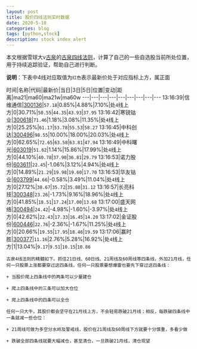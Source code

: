 ```yaml
---
layout: post
title: 股价四线法则实时数据
date: 2020-5-10
categories: blog
tags: [python,stock]
description: stock index alert
---
```



本文根据雪球大v[古泉](https://xueqiu.com/u/7148646888)的[古泉四线法则](https://xueqiu.com/7148646888/130498192)，计算了自己的一些自选股当前所处位置，用于持续追踪验证，帮助自己进行判断。

**说明**：下表中4线对应取值为`红色`表示最新价处于对应指标上方，属正面

时间|名称|代码|最新价|当日|3日|5日|位置|变动|距离|ma21|ma60|ma21w|ma60w
---|---|---|---|---|---|---|---|---
13:16:39|信维通信|[300136](https://xueqiu.com/S/SZ300136)|`57.18`|0.85%|4.88%|7.10%|处`4`线上方|0|30.71%|`50.55`|`44.35`|`43.93`|`37.95`
13:16:42|寒锐钴业|[300618](https://xueqiu.com/S/SZ300618)|`71.46`|1.18%|3.08%|11.35%|处`4`线上方|0|25.25%|`61.17`|`53.78`|`55.53`|`58.27`
13:16:45|中科创达|[300496](https://xueqiu.com/S/SZ300496)|`98.55`|10.00%|18.00%|20.03%|处`4`线上方|0|62.65%|`72.65`|`63.58`|`63.81`|`47.94`
13:16:49|中科曙光|[603019](https://xueqiu.com/S/SH603019)|`51.62`|1.14%|15.86%|17.99%|处`4`线上方|0|44.10%|`40.78`|`37.90`|`36.81`|`29.79`
13:16:53|诺力股份|[603611](https://xueqiu.com/S/SH603611)|`22.45`|-1.06%|3.12%|4.94%|处`4`线上方|0|14.89%|`21.29`|`19.98`|`19.60`|`17.70`
13:16:53|华友钴业|[603799](https://xueqiu.com/S/SH603799)|`44.66`|-0.58%|3.49%|11.04%|处`4`线上方|0|27.12%|`38.67`|`35.72`|`35.88`|`31.12`
13:16:57|长亮科技|[300348](https://xueqiu.com/S/SZ300348)|`23.26`|-1.73%|9.16%|18.96%|处`4`线上方|0|41.85%|`18.51`|`17.24`|`17.00`|`13.68`
13:17:00|盛天网络|[300494](https://xueqiu.com/S/SZ300494)|`24.42`|-4.98%|-1.60%|-3.97%|处`4`线上方|0|42.62%|`22.43`|`17.33`|`16.45`|`14.20`
13:17:02|金证股份|[600446](https://xueqiu.com/S/SH600446)|`22.76`|-2.36%|-1.67%|11.25%|处`4`线上方|0|20.66%|`19.55`|`17.95`|`18.46`|`19.59`
13:17:06|赢时胜|[300377](https://xueqiu.com/S/SZ300377)|`11.16`|2.76%|5.28%|16.92%|处`4`线上方|1|13.04%|`9.17`|`9.51`|`10.15`|`10.86`

```
古泉4线法则的精髓如下。抓住21日线、60日线、21周线及60周线等四条线，外加21月线，任何一只股票上涨都要穿过这四条线，任何一只股票要想爆雷也要先下穿过这四条线：

+ 当股价爬上四条线中的两条可以少量建仓

+ 爬上四条线中的三条可以加大仓位

+ 爬上四条线中的四条可以全仓

任何一只大牛，其股价都会坚守在21月线上方，不会轻易跌破21月线；相反，每跌破四条线中一条就减一些仓位：

+ 21周线可做为多空分水岭及警戒线，股价在21周线及60周线下方就要十分慎重，多看少做

+ 跌破全部四条线就要大幅减仓，甚至清仓，一旦跌破21月线，清仓观望
```